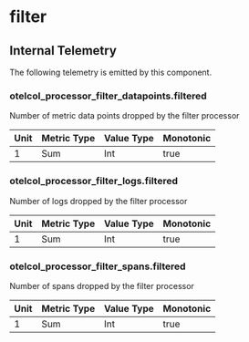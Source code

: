 [comment]: <> (Code generated by mdatagen. DO NOT EDIT.)

# filter

## Internal Telemetry

The following telemetry is emitted by this component.

### otelcol_processor_filter_datapoints.filtered

Number of metric data points dropped by the filter processor

| Unit | Metric Type | Value Type | Monotonic |
| ---- | ----------- | ---------- | --------- |
| 1 | Sum | Int | true |

### otelcol_processor_filter_logs.filtered

Number of logs dropped by the filter processor

| Unit | Metric Type | Value Type | Monotonic |
| ---- | ----------- | ---------- | --------- |
| 1 | Sum | Int | true |

### otelcol_processor_filter_spans.filtered

Number of spans dropped by the filter processor

| Unit | Metric Type | Value Type | Monotonic |
| ---- | ----------- | ---------- | --------- |
| 1 | Sum | Int | true |
